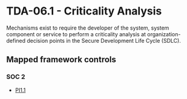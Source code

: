# TDA-06.1 - Criticality Analysis
Mechanisms exist to require the developer of the system, system component or service to perform a criticality analysis at organization-defined decision points in the Secure Development Life Cycle (SDLC).
## Mapped framework controls
### SOC 2
- [PI1.1](../soc2/pi11.md)